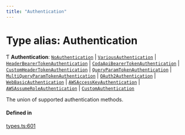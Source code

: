 ```yaml
---
title: "Authentication"
---
```

# Type alias: Authentication

Ƭ **Authentication**: [`NoAuthentication`](../interfaces/NoAuthentication.md) \| [`VariousAuthentication`](../interfaces/VariousAuthentication.md) \| [`HeaderBearerTokenAuthentication`](../interfaces/HeaderBearerTokenAuthentication.md) \| [`CodaApiBearerTokenAuthentication`](../interfaces/CodaApiBearerTokenAuthentication.md) \| [`CustomHeaderTokenAuthentication`](../interfaces/CustomHeaderTokenAuthentication.md) \| [`QueryParamTokenAuthentication`](../interfaces/QueryParamTokenAuthentication.md) \| [`MultiQueryParamTokenAuthentication`](../interfaces/MultiQueryParamTokenAuthentication.md) \| [`OAuth2Authentication`](../interfaces/OAuth2Authentication.md) \| [`WebBasicAuthentication`](../interfaces/WebBasicAuthentication.md) \| [`AWSAccessKeyAuthentication`](../interfaces/AWSAccessKeyAuthentication.md) \| [`AWSAssumeRoleAuthentication`](../interfaces/AWSAssumeRoleAuthentication.md) \| [`CustomAuthentication`](../interfaces/CustomAuthentication.md)

The union of supported authentication methods.

#### Defined in

[types.ts:601](https://github.com/coda/packs-sdk/blob/main/types.ts#L601)
